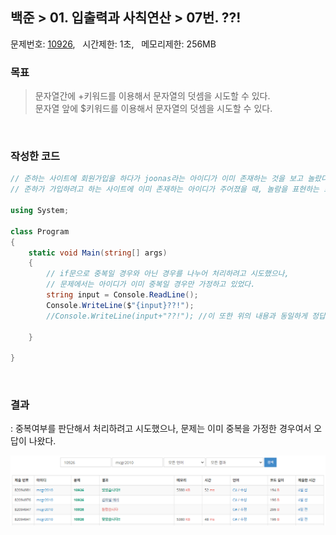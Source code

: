 
## 백준 > 01. 입출력과 사칙연산 > 07번. ??!    
문제번호: [10926](https://www.acmicpc.net/problem/10926), &nbsp; 시간제한: 1초, &nbsp; 메모리제한: 256MB

### 목표
>문자열간에 +키워드를 이용해서 문자열의 덧셈을 시도할 수 있다.    
>문자열 앞에 $키워드를 이용해서 문자열의 덧셈을 시도할 수 있다.    

<br>

### 작성한 코드   

```cs
// 준하는 사이트에 회원가입을 하다가 joonas라는 아이디가 이미 존재하는 것을 보고 놀랐다. 준하는 놀람을 ??!로 표현한다. 
// 준하가 가입하려고 하는 사이트에 이미 존재하는 아이디가 주어졌을 때, 놀람을 표현하는 프로그램을 작성하시오.

using System;

class Program
{
    static void Main(string[] args)
    {
        // if문으로 중복일 경우와 아닌 경우를 나누어 처리하려고 시도했으나,
        // 문제에서는 아이디가 이미 중복일 경우만 가정하고 있었다.
        string input = Console.ReadLine();
        Console.WriteLine($"{input}??!");
        //Console.WriteLine(input+"??!"); //이 또한 위의 내용과 동일하게 정답처리된다.

    }    
    
}
```

<br>

### 결과    
: 중복여부를 판단해서 처리하려고 시도했으나, 문제는 이미 중복을 가정한 경우여서 오답이 나왔다.

![01단계 07번문항 제출결과](07_result_Img.png)